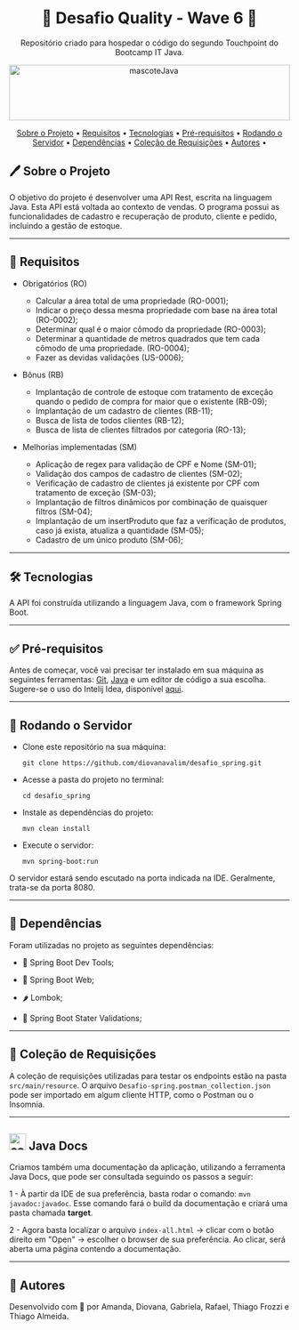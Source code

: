 <h1 align="center">🚀 Desafio Quality - Wave 6 🚀</h1>
<p align="center">Repositório criado para hospedar o código do segundo Touchpoint do Bootcamp IT Java.</p>

<p align="center">
  <img align="" alt="mascoteJava" src="https://github.com/amarinellif/boot-dh-testes/blob/main/developer-tester.gif" height="100px" width="100%" />
</p>

<p align="center">
 <a href="#objetivo">Sobre o Projeto</a> •
 <a href="#Requisitos">Requisitos</a> • 
 <a href="#Tecnologias">Tecnologias</a> • 
 <a href="#Pré-requisitos">Pré-requisitos</a> • 
 <a href="#Rodando o Servidor">Rodando o Servidor</a> • 
 <a href="#Dependências">Dependências</a> • 
 <a href="#Coleção-de-Requisições">Coleção de Requisições</a> •
 <a href="#Autores">Autores</a> •
</p>

## 🖊 Sobre o Projeto
<p> 
O objetivo do projeto é desenvolver uma API Rest, escrita na linguagem Java. Esta API está voltada ao contexto de vendas. O programa possui as funcionalidades de cadastro e recuperação de produto, cliente e pedido, incluindo a gestão de estoque. 
</p>

___

## 📄 Requisitos
- Obrigatórios (RO)
  - Calcular a área total de uma propriedade (RO-0001);
  - Indicar o preço dessa mesma propriedade com base na área total (RO-0002);
  - Determinar qual é o maior cômodo da propriedade (RO-0003);
  - Determinar a quantidade de metros quadrados que tem cada cômodo de uma propriedade. (RO-0004);
  - Fazer as devidas validações (US-0006);
  
- Bônus (RB)
  - Implantação de controle de estoque com tratamento de exceção quando o pedido de compra for maior que o existente (RB-09);
  - Implantação de um cadastro de clientes (RB-11);
  - Busca de lista de todos clientes (RB-12);
  - Busca de lista de clientes filtrados por categoria (RO-13);

- Melhorias implementadas (SM)
  - Aplicação de regex para validação de CPF e Nome (SM-01);
  - Validação dos campos de cadastro de clientes (SM-02);
  - Verificação de cadastro de clientes já existente por CPF com tratamento de exceção (SM-03);
  - Implantação de filtros dinâmicos por combinação de quaisquer filtros (SM-04);
  - Implantação de um insertProduto que faz a verificação de produtos, caso já exista, atualiza a quantidade (SM-05);
  - Cadastro de um único produto (SM-06);

___

## 🛠 Tecnologias

A API foi construída utilizando a linguagem Java, com o framework Spring Boot.

___

## ✅ Pré-requisitos

Antes de começar, você vai precisar ter instalado em sua máquina as seguintes ferramentas:
[Git](https://git-scm.com), [Java](https://www.java.com/pt-BR/) e um editor de código a sua escolha. Sugere-se o uso do Intelij Idea, disponível [aqui](https://www.jetbrains.com/pt-br/idea/).

___

## 🎲 Rodando o Servidor

- Clone este repositório na sua máquina:
    
      git clone https://github.com/diovanavalim/desafio_spring.git

- Acesse a pasta do projeto no terminal:

      cd desafio_spring

- Instale as dependências do projeto:

      mvn clean install
  
- Execute o servidor:

      mvn spring-boot:run

O servidor estará sendo escutado na porta indicada na IDE. Geralmente, trata-se da porta 8080.

___

## 🏁 Dependências  

Foram utilizadas no projeto as seguintes dependências:

- 🍃 Spring Boot Dev Tools;

- 🍃 Spring Boot Web;

- 🌶️ Lombok;

- 🍃 Spring Boot Stater Validations;

___

## 🌙 Coleção de Requisições 

A coleção de requisições utilizadas para testar os endpoints estão na pasta `src/main/resource`. O arquivo `Desafio-spring.postman_collection.json` pode ser importado em algum cliente HTTP, como o Postman ou o Insomnia.

---

## <img alt="coffee_cup" src="https://user-images.githubusercontent.com/80721339/173413428-56d4f208-6f5f-437d-ad91-cb878a90a01a.png" width="30px" /> Java Docs

Criamos também uma documentação da aplicação, utilizando a ferramenta Java Docs, que pode ser consultada seguindo os passos a seguir: 

1 - À partir da IDE de sua preferência, basta rodar o comando: `mvn javadoc:javadoc`. Esse comando fará o build da documentação e criará uma pasta chamada **target**.

2 - Agora basta localizar o arquivo `index-all.html` -> clicar com o botão direito em "Open" -> escolher o browser de sua preferência. Ao clicar, será aberta uma página contendo a documentação.

___
## 📝 Autores ##

Desenvolvido com 💛 por Amanda, Diovana, Gabriela, Rafael, Thiago Frozzi e Thiago Almeida. 

